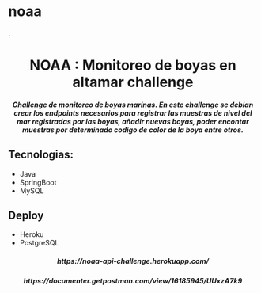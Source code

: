 # noaa
.

<h1 align="center"> NOAA : Monitoreo de boyas en altamar challenge </h1> 

<h5 align="center"> Challenge de monitoreo de boyas marinas. En este challenge se debian crear los endpoints necesarios para registrar las muestras de nivel del mar registradas 
por las boyas, añadir nuevas boyas, poder encontar muestras por determinado codigo de color de la boya entre otros.</h5>

## Tecnologias:
- Java
- SpringBoot
- MySQL

## Deploy 
- Heroku 
- PostgreSQL

<h5 align="center"> https://noaa-api-challenge.herokuapp.com/</h5>
<h5 align="center">https://documenter.getpostman.com/view/16185945/UUxzA7k9</h5>            
